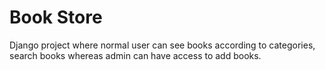 # Book Store
 Django project where normal user can see books according to categories, search books whereas admin can have access to add books.
